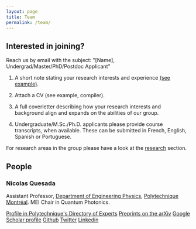 ```yaml
---
layout: page
title: Team
permalink: /team/
---
```

## Interested in joining?


Reach us by email with the subject: "[Name], Undergrad/Master/PhD/Postdoc Applicant" 

1. A short note stating your research interests and experience [(see example)](https://docs.google.com/document/d/1XKGL8BWPY91tZaWM2bq4c0xxt-qSp_QWR5NyHeyT-Ao/edit?usp=sharing).

2. Attach a CV (see example, compiler).

3. A full coverletter describing how your research interests and background align and expands on the abilities of our group.

4. Undergraduate/M.Sc./Ph.D. applicants please provide course transcripts, when available. These can be submitted in French, English, Spanish or Portuguese.

For research areas in the group please have a look at the [research](../research) section.


## People

### Nicolas Quesada

Assistant Professor, [Department of Engineering Physics](https://www.polymtl.ca/phys/), [Polytechnique Montréal](https://www.polymtl.ca).
MEI Chair in Quantum Photonics. 

[Profile in Polytechnique's Directory of Experts](https://www.polymtl.ca/expertises/en/quesada-nicolas)
[Preprints on the arXiv](https://arxiv.org/search/advanced?advanced=&terms-0-operator=AND&terms-0-term=N+Quesada&terms-0-field=all&classification-physics=y&classification-physics_archives=quant-ph&classification-include_cross_list=include&date-filter_by=all_dates&date-year=&date-from_date=&date-to_date=&date-date_type=submitted_date&abstracts=show&size=50&order=-announced_date_first)
[Google Scholar profile](https://scholar.google.ca/citations?hl=en&user=dZNVjOEAAAAJ&view_op=list_works)
[Github](https://github.com/nquesada)
[Twitter](https://twitter.com/polyquantique)
[Linkedin](https://www.linkedin.com/in/nicolasquesada)
